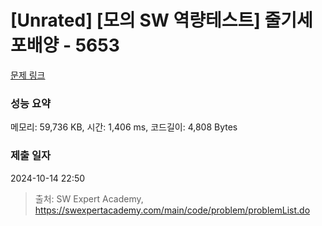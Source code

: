 # [Unrated] [모의 SW 역량테스트] 줄기세포배양 - 5653 

[문제 링크](https://swexpertacademy.com/main/code/problem/problemDetail.do?contestProbId=AWXRJ8EKe48DFAUo) 

### 성능 요약

메모리: 59,736 KB, 시간: 1,406 ms, 코드길이: 4,808 Bytes

### 제출 일자

2024-10-14 22:50



> 출처: SW Expert Academy, https://swexpertacademy.com/main/code/problem/problemList.do